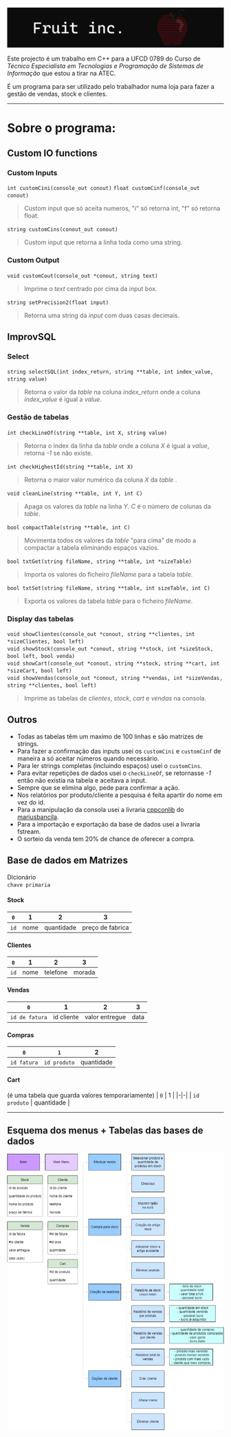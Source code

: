 ![top image](./Other/cabecalho.png)

Este projecto é um trabalho em C++ para a UFCD 0789 do Curso de *Técnico Especialista em Tecnologias e Programação de Sistemas de Informação* que estou a tirar na ATEC.

É um programa para ser utilizado pelo trabalhador numa loja para fazer a gestão de vendas, stock e clientes.

---

# Sobre o programa:

## Custom IO functions

### Custom Inputs

`int customCini(console_out conout)`
`float customCinf(console_out conout)`
>Custom input que só aceita numeros, "i" só retorna int, "f" só retorna float.

`string customCins(conout_out conout)`
>Custom input que retorna a linha toda como uma string.

### Custom Output

`void customCout(console_out *conout, string text)`
>Imprime o *text* centrado por cima da input box.

`string setPrecision2(float input)`
>Retorna uma string da *input* com duas casas decimais.

## ImprovSQL

### Select

`string selectSQL(int index_return, string **table, int index_value, string value)`
>Retorna o valor da *table* na coluna *index_return* onde a coluna *index_value* é igual a *value*.

### Gestão de tabelas

`int checkLineOf(string **table, int X, string value)` 
>Retorna o index da linha da *table* onde a coluna *X* é igual a *value*, retorna *-1* se não existe.

`int checkHighestId(string **table, int X)`
>Retorna o maior valor numérico da coluna *X* da *table* .

`void cleanLine(string **table, int Y, int C)`
>Apaga os valores da *table* na linha *Y*. *C* é o número de colunas da *table*.

`bool compactTable(string **table, int C)`
>Movimenta todos os valores da *table* "para cima" de modo a compactar a tabela eliminando espaços vazios.

`bool txtGet(string fileName, string **table, int *sizeTable)`
>Importa os valores do ficheiro *fileName* para a tabela *table*.

`bool txtSet(string fileName, string **table, int sizeTable, int C)`
>Exporta os valores da tabela *table* para o ficheiro *fileName*.

### Display das tabelas

`void showClientes(console_out *conout, string **clientes, int *sizeClientes, bool left)`  
`void showStock(console_out *conout, string **stock, int *sizeStock, bool left, bool venda)`  
`void showCart(console_out *conout, string **stock, string **cart, int *sizeCart, bool left)`  
`void showVendas(console_out *conout, string **vendas, int *sizeVendas, string **clientes, bool left)`  
>Imprime as tabelas de *clientes*, *stock*, *cart* e *vendas* na consola.

## Outros

- Todas as tabelas têm um maximo de 100 linhas e são matrizes de strings.
- Para fazer a confirmação das inputs usei os `customCini` e `customCinf` de maneira a só aceitar números quando necessário.
- Para ler strings completas (incluindo espaços) usei o `customCins`.  
- Para evitar repetições de dados usei o `checkLineOf`, se retornasse *-1* então não existia na tabela e aceitava a input.  
- Sempre que se elimina algo, pede para confirmar a ação.
- Nos relatórios por produto/cliente a pesquisa é feita apartir do nome em vez do id.  
- Para a manipulação da consola usei a livraria [cppconlib](https://github.com/mariusbancila/cppconlib) do [mariusbancila](https://github.com/mariusbancila).
- Para a importação e exportação da base de dados usei a livraria fstream.
- O sorteio da venda tem 20% de chance de oferecer a compra.



## Base de dados em Matrizes

Dicionário  
`chave primaria`

#### Stock
| `0` | 1 | 2 | 3 |
|-|-|-|-|
| `id` |  nome | quantidade | preço de fabrica |

#### Clientes
| `0` | 1 | 2 | 3 |
|-|-|-|-|
| `id` |  nome | telefone | morada |

#### Vendas
| `0` | 1 | 2 | 3 |
|-|-|-|-|
| `id de fatura` | id cliente | valor entregue | data |

#### Compras
| `0` | `1` | 2 |
|-|-|-|
| `id fatura` | `id produto` | quantidade |

#### Cart
(é uma tabela que guarda valores temporariamente)
| `0` | 1 |
|-|-|
| `id produto` | quantidade |

---

## Esquema dos menus + Tabelas das bases de dados

![Esquema dos menus](./Other/esquema.png)